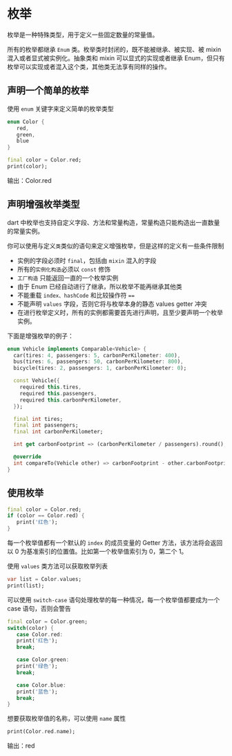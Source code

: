 # 枚举

枚举是一种特殊类型，用于定义一些固定数量的常量值。

所有的枚举都继承 `Enum` 类。枚举类时封闭的，既不能被继承、被实现、被 mixin 混入或者显式被实例化。抽象类和 mixin 可以显式的实现或者继承 Enum，但只有枚举可以实现或者混入这个类，其他类无法享有同样的操作。

## 声明一个简单的枚举

使用 `enum` 关键字来定义简单的枚举类型

```dart
enum Color {
   red,
   green,
   blue
}

final color = Color.red;
print(color);
```

输出：Color.red

## 声明增强枚举类型

dart 中枚举也支持自定义字段、方法和常量构造，常量构造只能构造出一直数量的常量实例。

你可以使用与定义`类`类似的语句来定义增强枚举，但是这样的定义有一些条件限制

- 实例的字段必须时 `final`，包括由 `mixin` 混入的字段
- 所有的`实例化构造`必须以 `const` 修饰
- `工厂构造` 只能返回一直的一个枚举实例
- 由于 Enum 已经自动进行了继承，所以枚举不能再继承其他类
- 不能重载 `index、hashCode` 和比较操作符 `==`
- 不能声明 `values` 字段，否则它将与枚举本身的静态 values getter 冲突
- 在进行枚举定义时，所有的实例都需要首先进行声明，且至少要声明一个枚举实例。

下面是增强枚举的例子：

```dart
enum Vehicle implements Comparable<Vehicle> {
  car(tires: 4, passengers: 5, carbonPerKilometer: 400),
  bus(tires: 6, passengers: 50, carbonPerKilometer: 800),
  bicycle(tires: 2, passengers: 1, carbonPerKilometer: 0);

  const Vehicle({
    required this.tires,
    required this.passengers,
    required this.carbonPerKilometer,
  });

  final int tires;
  final int passengers;
  final int carbonPerKilometer;

  int get carbonFootprint => (carbonPerKilometer / passengers).round();

  @override
  int compareTo(Vehicle other) => carbonFootprint - other.carbonFootprint;
}
```

## 使用枚举

```dart
final color = Color.red;
if (color == Color.red) {
   print('红色');
}
```

每一个枚举值都有一个默认的 `index` 的成员变量的 Getter 方法，该方法将会返回以 0 为基准索引的位置值。比如第一个枚举值索引为 0，第二个 1。

使用 `values` 类方法可以获取枚举列表

```dart
var list = Color.values;
print(list);
```

可以使用 `switch-case` 语句处理枚举的每一种情况，每一个枚举值都要成为一个 case 语句，否则会警告

```dart
final color = Color.green;
switch(color) {
   case Color.red: 
   print('红色');
   break;

   case Color.green:
   print('绿色');
   break;

   case Color.blue: 
   print('蓝色');
   break;
}
```

想要获取枚举值的名称，可以使用 `name` 属性

```dart
print(Color.red.name);
```

输出：red
